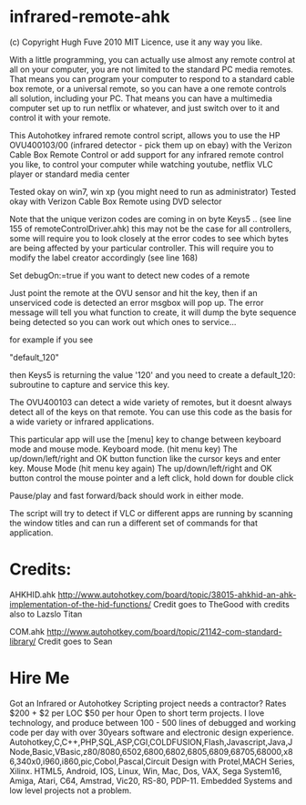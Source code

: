 infrared-remote-ahk
===================
(c) Copyright Hugh Fuve 2010
MIT Licence, use it any way you like.

With a little programming, you can actually use almost any remote control at all on your computer, you are not limited to the standard PC media remotes. That means you can program your computer to respond to a standard cable box remote, or a universal remote, so you can have a one remote controls all solution, including your PC. That means you can have
a multimedia computer set up to run netflix or whatever, and just switch over to it and control it with your remote.

This Autohotkey infrared remote control script, allows you to use the HP OVU400103/00 (infrared detector - pick them up on ebay) with the Verizon Cable Box Remote Control or add support for any infrared remote control you like, to control your computer while watching youtube, netflix VLC player or standard media center

 Tested okay on win7, win xp (you might need to run as administrator)
 Tested okay with Verizon Cable Box Remote using DVD selector
 
 Note that the unique verizon codes are coming in on byte Keys5 .. (see line 155 of remoteControlDriver.ahk)
 this may not be the case for all controllers, some will require you to look closely
 at the error codes to see which bytes are being affected by your particular controller.
 This will require you to modify the label creator accordingly (see line 168)
 
 Set debugOn:=true if you want to detect new codes of a remote 
  
 Just point the remote at the OVU sensor and hit the key, then if an unserviced code is detected
 an error msgbox will pop up.  The error message will tell you what function to create, it will
 dump the byte sequence being detected so you can work out which ones to service... 
 
 for example if you see 
 
 "default_120"
 
 then Keys5 is returning the value '120' and you need to create a default_120: subroutine to capture and service this key.
 
 The OVU400103 can detect a wide variety of remotes, but it doesnt always detect all of the keys on that remote. You
 can use this code as the basis for a wide variety or infrared applications.
 
 This particular app will use the [menu] key to change between keyboard mode and mouse mode.
 Keyboard mode. (hit menu key)
   The up/down/left/right and OK button function like the cursor keys and enter key.
 Mouse Mode   (hit menu key again)
   The up/down/left/right and OK button  control the mouse pointer and a left click, hold down for double click
   
Pause/play and fast forward/back should work in either mode.

 The script will try to detect if VLC or different apps are running by scanning the window titles and can run a different set of commands for that application.
 
Credits:
================================================================
AHKHID.ahk
http://www.autohotkey.com/board/topic/38015-ahkhid-an-ahk-implementation-of-the-hid-functions/
Credit goes to 
 TheGood 
 with credits also to
 Lazslo
 Titan

COM.ahk
http://www.autohotkey.com/board/topic/21142-com-standard-library/
Credit goes to Sean

Hire Me
================================================================
Got an Infrared or Autohotkey Scripting project needs a contractor?
Rates 
  $200 + $2 per LOC
  $50 per hour
  Open to short term projects. I love technology, and produce between 100 - 500 lines of debugged and working code per day with over 30years software and electronic design experience. 
  Autohotkey,C,C++,PHP,SQL,ASP,CGI,COLDFUSION,Flash,Javascript,Java,JNode,Basic,VBasic,z80/8080,6502,6800,6802,6805,6809,68705,68000,x86,340x0,i960,i860,pic,Cobol,Pascal,Circuit Design with Protel,MACH Series, Xilinx. HTML5, Android, IOS, Linux, Win, Mac, Dos, VAX, Sega System16, Amiga, Atari, C64, Amstrad, Vic20, RS-80, PDP-11. Embedded Systems and low level projects not a problem.
  
